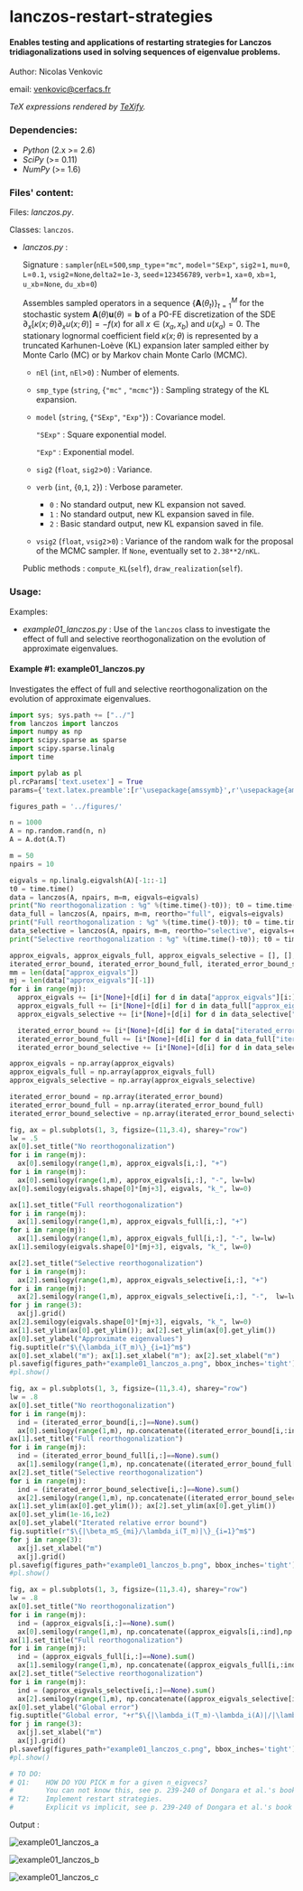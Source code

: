 # lanczos-restart-strategies

#### Enables testing and applications of restarting strategies for Lanczos tridiagonalizations used in solving sequences of eigenvalue problems.

Author: Nicolas Venkovic

email: [venkovic@cerfacs.fr](mailto:venkovic@cerfacs.fr)

_TeX expressions rendered by [TeXify](https://github.com/apps/texify)._

### Dependencies:

 - *Python* (2.x >= 2.6)
 - *SciPy* (>= 0.11)
 - *NumPy* (>= 1.6)

### Files' content:

Files: _lanczos.py_.

Classes: `lanczos`.

- _lanczos.py_ : 

  Signature : `sampler`(`nEL`=`500`,`smp_type`=`"mc"`, `model`=`"SExp"`, `sig2`=`1`, `mu`=`0`, `L`=`0.1`, `vsig2`=`None`,`delta2`=`1e-3`, `seed`=`123456789`, `verb`=`1`, `xa`=`0`, `xb`=`1`, `u_xb`=`None`, `du_xb`=`0`)

  Assembles sampled operators in a sequence $\{\mathbf{A}(\theta_t)\}_{t=1}^M$ for the stochastic system $\mathbf{A}(\theta)\mathbf{u}(\theta)=\mathbf{b}$ of a P0-FE discretization of the SDE $\partial_x[\kappa(x;\theta)\partial_xu(x;\theta)]=-f(x)$ for all $x\in(x_a, x_b)$ and $u(x_a)=0$. The stationary lognormal coefficient field $\kappa(x;\theta)$ is represented by a truncated Karhunen-Loève (KL) expansion later sampled either by Monte Carlo (MC) or by Markov chain Monte Carlo (MCMC).

  - `nEl` (`int`, `nEl`>`0`) : Number of elements.

  - `smp_type` (`string`, {`"mc"` , `"mcmc"`}) : Sampling strategy of the KL expansion.

  - `model` (`string`, {`"SExp"`, `"Exp"`}) : Covariance model.

    `"SExp"` : Square exponential model.

    `"Exp"` : Exponential model.

  - `sig2` (`float`, `sig2`>`0`) : Variance.

  - `verb` (`int`, {`0`,`1`, `2`}) : Verbose parameter.

    - `0` : No standard output, new KL expansion not saved.
    - `1` : No standard output, new KL expansion saved in file.
    - `2` : Basic standard output, new KL expansion saved in file.

  - `vsig2` (`float`, `vsig2`>`0`) : Variance of the random walk for the proposal of the MCMC sampler. If `None`, eventually set to `2.38**2/nKL`.



  Public methods : `compute_KL`(`self`), `draw_realization`(`self`).


### Usage:

Examples:

- _example01_lanczos.py_ : Use of the `lanczos` class to investigate the effect of full and selective reorthogonalization on the evolution of approximate eigenvalues.

#### Example #1: example01_lanczos.py

Investigates the effect of full and selective reorthogonalization on the evolution of approximate eigenvalues.

```python
import sys; sys.path += ["../"]
from lanczos import lanczos
import numpy as np 
import scipy.sparse as sparse
import scipy.sparse.linalg
import time

import pylab as pl 
pl.rcParams['text.usetex'] = True
params={'text.latex.preamble':[r'\usepackage{amssymb}',r'\usepackage{amsmath}']}

figures_path = '../figures/'

n = 1000
A = np.random.rand(n, n)
A = A.dot(A.T)

m = 50
npairs = 10

eigvals = np.linalg.eigvalsh(A)[-1::-1]
t0 = time.time()
data = lanczos(A, npairs, m=m, eigvals=eigvals)
print("No reorthogonalization : %g" %(time.time()-t0)); t0 = time.time()
data_full = lanczos(A, npairs, m=m, reortho="full", eigvals=eigvals)
print("Full reorthogonalization : %g" %(time.time()-t0)); t0 = time.time()
data_selective = lanczos(A, npairs, m=m, reortho="selective", eigvals=eigvals)
print("Selective reorthogonalization : %g" %(time.time()-t0)); t0 = time.time()

approx_eigvals, approx_eigvals_full, approx_eigvals_selective = [], [], []
iterated_error_bound, iterated_error_bound_full, iterated_error_bound_selective = [], [], []
mm = len(data["approx_eigvals"])
mj = len(data["approx_eigvals"][-1])
for i in range(mj):
  approx_eigvals += [i*[None]+[d[i] for d in data["approx_eigvals"][i:]]]
  approx_eigvals_full += [i*[None]+[d[i] for d in data_full["approx_eigvals"][i:]]]
  approx_eigvals_selective += [i*[None]+[d[i] for d in data_selective["approx_eigvals"][i:]]]

  iterated_error_bound += [i*[None]+[d[i] for d in data["iterated_error_bound"][i:]]]
  iterated_error_bound_full += [i*[None]+[d[i] for d in data_full["iterated_error_bound"][i:]]]
  iterated_error_bound_selective += [i*[None]+[d[i] for d in data_selective["iterated_error_bound"][i:]]]

approx_eigvals = np.array(approx_eigvals)
approx_eigvals_full = np.array(approx_eigvals_full)
approx_eigvals_selective = np.array(approx_eigvals_selective)

iterated_error_bound = np.array(iterated_error_bound)
iterated_error_bound_full = np.array(iterated_error_bound_full)
iterated_error_bound_selective = np.array(iterated_error_bound_selective)

fig, ax = pl.subplots(1, 3, figsize=(11,3.4), sharey="row")
lw = .5
ax[0].set_title("No reorthogonalization")
for i in range(mj):
  ax[0].semilogy(range(1,m), approx_eigvals[i,:], "+")
for i in range(mj):
  ax[0].semilogy(range(1,m), approx_eigvals[i,:], "-", lw=lw)
ax[0].semilogy(eigvals.shape[0]*[mj+3], eigvals, "k_", lw=0)

ax[1].set_title("Full reorthogonalization")
for i in range(mj):
  ax[1].semilogy(range(1,m), approx_eigvals_full[i,:], "+")
for i in range(mj):
  ax[1].semilogy(range(1,m), approx_eigvals_full[i,:], "-", lw=lw)
ax[1].semilogy(eigvals.shape[0]*[mj+3], eigvals, "k_", lw=0)

ax[2].set_title("Selective reorthogonalization")
for i in range(mj):
  ax[2].semilogy(range(1,m), approx_eigvals_selective[i,:], "+")
for i in range(mj):
  ax[2].semilogy(range(1,m), approx_eigvals_selective[i,:], "-",  lw=lw)
for j in range(3):
  ax[j].grid()
ax[2].semilogy(eigvals.shape[0]*[mj+3], eigvals, "k_", lw=0)
ax[1].set_ylim(ax[0].get_ylim()); ax[2].set_ylim(ax[0].get_ylim())
ax[0].set_ylabel("Approximate eigenvalues")
fig.suptitle(r"$\{\lambda_i(T_m)\}_{i=1}^m$")
ax[0].set_xlabel("m"); ax[1].set_xlabel("m"); ax[2].set_xlabel("m")
pl.savefig(figures_path+"example01_lanczos_a.png", bbox_inches='tight')
#pl.show()

fig, ax = pl.subplots(1, 3, figsize=(11,3.4), sharey="row")
lw = .8
ax[0].set_title("No reorthogonalization")
for i in range(mj):
  ind = (iterated_error_bound[i,:]==None).sum()
  ax[0].semilogy(range(1,m), np.concatenate((iterated_error_bound[i,:ind],iterated_error_bound[i,ind:]/approx_eigvals[i,ind:])), "-", lw=lw)
ax[1].set_title("Full reorthogonalization")
for i in range(mj):
  ind = (iterated_error_bound_full[i,:]==None).sum()
  ax[1].semilogy(range(1,m), np.concatenate((iterated_error_bound_full[i,:ind],iterated_error_bound_full[i,ind:]/approx_eigvals_full[i,ind:])), "-", lw=lw)
ax[2].set_title("Selective reorthogonalization")
for i in range(mj):
  ind = (iterated_error_bound_selective[i,:]==None).sum()
  ax[2].semilogy(range(1,m), np.concatenate((iterated_error_bound_selective[i,:ind],iterated_error_bound_selective[i,ind:]/approx_eigvals_selective[i,ind:])), "-", lw=lw)
ax[1].set_ylim(ax[0].get_ylim()); ax[2].set_ylim(ax[0].get_ylim())
ax[0].set_ylim(1e-16,1e2)
ax[0].set_ylabel("Iterated relative error bound")
fig.suptitle(r"$\{|\beta_mS_{mi}/\lambda_i(T_m)|\}_{i=1}^m$")
for j in range(3):
  ax[j].set_xlabel("m")
  ax[j].grid()
pl.savefig(figures_path+"example01_lanczos_b.png", bbox_inches='tight')
#pl.show()

fig, ax = pl.subplots(1, 3, figsize=(11,3.4), sharey="row")
lw = .8
ax[0].set_title("No reorthogonalization")
for i in range(mj):
  ind = (approx_eigvals[i,:]==None).sum()
  ax[0].semilogy(range(1,m), np.concatenate((approx_eigvals[i,:ind],np.abs((approx_eigvals[i,ind:]-eigvals[i])/eigvals[i]))), "-", lw=lw)
ax[1].set_title("Full reorthogonalization")
for i in range(mj):
  ind = (approx_eigvals_full[i,:]==None).sum()
  ax[1].semilogy(range(1,m), np.concatenate((approx_eigvals_full[i,:ind],np.abs((approx_eigvals_full[i,ind:]-eigvals[i])/eigvals[i]))), "-", lw=lw)
ax[2].set_title("Selective reorthogonalization")
for i in range(mj):
  ind = (approx_eigvals_selective[i,:]==None).sum()
  ax[2].semilogy(range(1,m), np.concatenate((approx_eigvals_selective[i,:ind],np.abs((approx_eigvals_selective[i,ind:]-eigvals[i])/eigvals[i]))), "-", lw=lw)
ax[0].set_ylabel("Global error")
fig.suptitle("Global error, "+r"$\{|\lambda_i(T_m)-\lambda_i(A)|/|\lambda_i(A)|\}_{i=1}^m$")
for j in range(3):
  ax[j].set_xlabel("m")
  ax[j].grid()
pl.savefig(figures_path+"example01_lanczos_c.png", bbox_inches='tight')
#pl.show()

# TO DO:
# Q1:    HOW DO YOU PICK m for a given n_eigvecs?
#        You can not know this, see p. 239-240 of Dongara et al.'s book.
# T2:    Implement restart strategies.
#        Explicit vs implicit, see p. 239-240 of Dongara et al.'s book
```

Output :

![example01_lanczos_a](./figures/example01_lanczos_a.png)

![example01_lanczos_b](./figures/example01_lanczos_b.png)

![example01_lanczos_c](./figures/example01_lanczos_c.png)